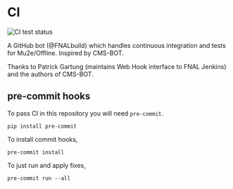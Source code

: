 # CI

![CI test status](https://github.com/Mu2e/CI/actions/workflows/tests.yml/badge.svg)

A GitHub bot (@FNALbuild) which handles continuous integration and tests for Mu2e/Offline. Inspired by CMS-BOT.

Thanks to Patrick Gartung (maintains Web Hook interface to FNAL Jenkins) and the authors of CMS-BOT.


## pre-commit hooks

To pass CI in this repository you will need `pre-commit`.
```
pip install pre-commit
```

To install commit hooks,
```
pre-commit install
```

To just run and apply fixes,
```
pre-commit run --all
```
